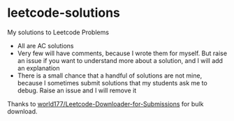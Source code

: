 # leetcode-solutions
My solutions to Leetcode Problems

* All are AC solutions
* Very few will have comments, because I wrote them for myself. But raise an issue if you want to understand more about a solution, and I will add an explanation
* There is a small chance that a handful of solutions are not mine, because I sometimes submit solutions that my students ask me to debug. Raise an issue and I will remove it

Thanks to [world177/Leetcode-Downloader-for-Submissions](https://github.com/world177/Leetcode-Downloader-for-Submissions) for bulk download.
